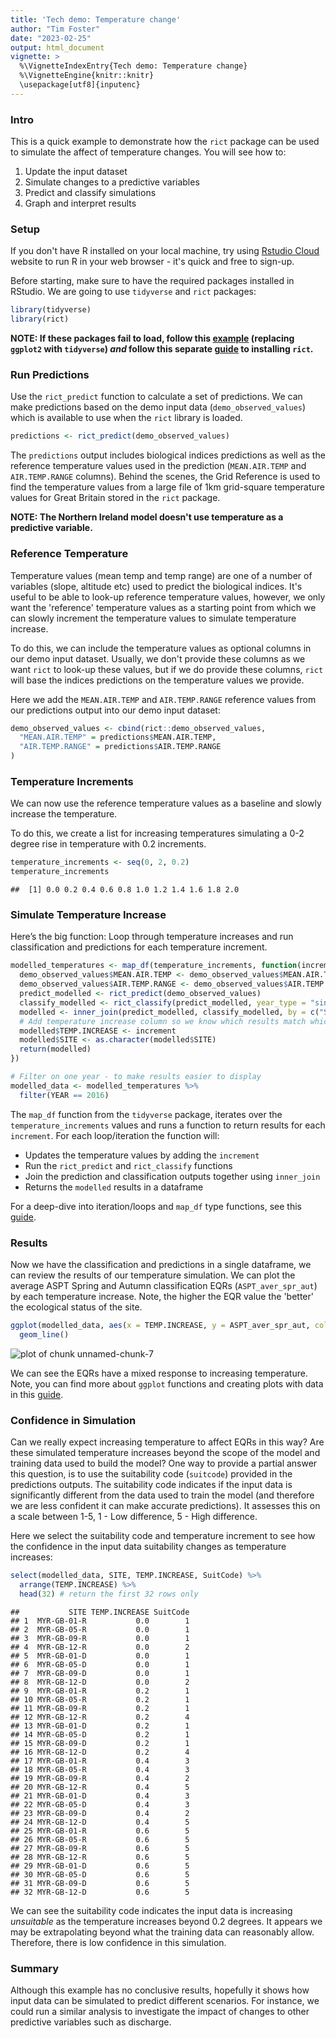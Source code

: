 ```yaml
---
title: 'Tech demo: Temperature change'
author: "Tim Foster"
date: "2023-02-25"
output: html_document
vignette: >
  %\VignetteIndexEntry{Tech demo: Temperature change}
  %\VignetteEngine{knitr::knitr}
  \usepackage[utf8]{inputenc}
---
```




### Intro

This is a quick example to demonstrate how the `rict` package can be used to simulate the affect of temperature changes. You will see how to:

1. Update the input dataset
2. Simulate changes to a predictive variables
3. Predict and classify simulations
4. Graph and interpret results

### Setup

If you don't have R installed on your local machine, try using [Rstudio Cloud](https://rstudio.cloud/) website to run R in your web browser - it's quick and free to sign-up.

Before starting, make sure to have the required packages installed in RStudio. We are going to use `tidyverse` and `rict` packages:


```r
library(tidyverse)
library(rict)
```

**NOTE: If these packages fail to load, follow this [example](https://moderndive.netlify.app/1-3-packages.html) (replacing `ggplot2` with `tidyverse`) *and* follow this separate [guide](https://github.com/aquaMetrics/rict#install) to installing `rict`.**

### Run Predictions

Use the `rict_predict` function to calculate a set of predictions. We can make predictions based on the demo input data (`demo_observed_values`) which is available to use when the `rict` library is loaded. 


```r
predictions <- rict_predict(demo_observed_values)
```

The `predictions` output includes biological indices predictions as well as the reference temperature values used in the prediction (`MEAN.AIR.TEMP` and `AIR.TEMP.RANGE` columns). Behind the scenes, the Grid Reference is used to find the temperature values from a large file of 1km grid-square temperature values for Great Britain stored in the `rict` package. 

**NOTE: The Northern Ireland model doesn't use temperature as a predictive variable.**

### Reference Temperature

Temperature values (mean temp and temp range) are one of a number of variables (slope, altitude etc) used to predict the biological indices. It's useful to be able to look-up reference temperature values, however, we only want the 'reference' temperature values as a starting point from which we can slowly increment the temperature values to simulate temperature increase. 
  
To do this, we can include the temperature values as optional columns in our demo input dataset. Usually, we don't provide these columns as we want `rict` to look-up these values, but if we do provide these columns, `rict` will base the indices predictions on the temperature values we provide.

Here we add the `MEAN.AIR.TEMP` and `AIR.TEMP.RANGE` reference values from our predictions output into our demo input dataset:


```r
demo_observed_values <- cbind(rict::demo_observed_values,
  "MEAN.AIR.TEMP" = predictions$MEAN.AIR.TEMP,
  "AIR.TEMP.RANGE" = predictions$AIR.TEMP.RANGE
)
```

### Temperature Increments

We can now use the reference temperature values as a baseline and slowly increase the temperature.

To do this, we create a list for increasing temperatures simulating a 0-2 degree rise in temperature with 0.2 increments. 

```r
temperature_increments <- seq(0, 2, 0.2)
temperature_increments
```

```
##  [1] 0.0 0.2 0.4 0.6 0.8 1.0 1.2 1.4 1.6 1.8 2.0
```
### Simulate Temperature Increase

Here’s the big function: Loop through temperature increases and run classification and predictions for each temperature increment.




```r
modelled_temperatures <- map_df(temperature_increments, function(increment) {
  demo_observed_values$MEAN.AIR.TEMP <- demo_observed_values$MEAN.AIR.TEMP + increment
  demo_observed_values$AIR.TEMP.RANGE <- demo_observed_values$AIR.TEMP.RANGE + increment
  predict_modelled <- rict_predict(demo_observed_values)
  classify_modelled <- rict_classify(predict_modelled, year_type = "single")
  modelled <- inner_join(predict_modelled, classify_modelled, by = c("SITE", "YEAR", "WATERBODY"))
  # Add temperature increase column so we know which results match which temperature increment
  modelled$TEMP.INCREASE <- increment
  modelled$SITE <- as.character(modelled$SITE)
  return(modelled)
})

# Filter on one year - to make results easier to display
modelled_data <- modelled_temperatures %>%
  filter(YEAR == 2016)
```

The `map_df` function from the `tidyverse` package, iterates over the `temperature_increments` values and runs a function to return results for each `increment`. For each loop/iteration the function will:
  
* Updates the temperature values by adding the `increment`
* Run the `rict_predict` and `rict_classify` functions
* Join the prediction and classification outputs together using `inner_join`
* Returns the `modelled` results in a dataframe
  
For a deep-dive into iteration/loops and `map_df` type functions, see this [guide](https://r4ds.had.co.nz/iteration.html). 

### Results

Now we have the classification and predictions in a single dataframe, we can review the results of our temperature simulation. We can plot the average ASPT Spring and Autumn classification EQRs (`ASPT_aver_spr_aut`) by each temperature increase. Note, the higher the EQR value the 'better' the ecological status of the site. 


```r
ggplot(modelled_data, aes(x = TEMP.INCREASE, y = ASPT_aver_spr_aut, color = SITE)) +
  geom_line()
```

![plot of chunk unnamed-chunk-7](figure/unnamed-chunk-7-1.png)

We can see the EQRs have a mixed response to increasing temperature. Note, you can find more about `ggplot` functions and creating plots with data in this [guide](https://ggplot2.tidyverse.org/). 

### Confidence in Simulation

Can we really expect increasing temperature to affect EQRs in this way? Are these simulated temperature increases beyond the scope of the model and training data used to build the model? One way to provide a partial answer this question, is to use the suitability code (`suitcode`) provided in the predictions outputs. The suitability code indicates if the input data is significantly different from the data used to train the model (and therefore we are less confident it can make accurate predictions). It assesses this on a scale between 1-5, 1 - Low difference, 5 - High difference. 

Here we select the suitability code and temperature increment to see how the confidence in the input data suitability changes as temperature increases:


```r
select(modelled_data, SITE, TEMP.INCREASE, SuitCode) %>%
  arrange(TEMP.INCREASE) %>%
  head(32) # return the first 32 rows only
```

```
##           SITE TEMP.INCREASE SuitCode
## 1  MYR-GB-01-R           0.0        1
## 2  MYR-GB-05-R           0.0        1
## 3  MYR-GB-09-R           0.0        1
## 4  MYR-GB-12-R           0.0        2
## 5  MYR-GB-01-D           0.0        1
## 6  MYR-GB-05-D           0.0        1
## 7  MYR-GB-09-D           0.0        1
## 8  MYR-GB-12-D           0.0        2
## 9  MYR-GB-01-R           0.2        1
## 10 MYR-GB-05-R           0.2        1
## 11 MYR-GB-09-R           0.2        1
## 12 MYR-GB-12-R           0.2        4
## 13 MYR-GB-01-D           0.2        1
## 14 MYR-GB-05-D           0.2        1
## 15 MYR-GB-09-D           0.2        1
## 16 MYR-GB-12-D           0.2        4
## 17 MYR-GB-01-R           0.4        3
## 18 MYR-GB-05-R           0.4        3
## 19 MYR-GB-09-R           0.4        2
## 20 MYR-GB-12-R           0.4        5
## 21 MYR-GB-01-D           0.4        3
## 22 MYR-GB-05-D           0.4        3
## 23 MYR-GB-09-D           0.4        2
## 24 MYR-GB-12-D           0.4        5
## 25 MYR-GB-01-R           0.6        5
## 26 MYR-GB-05-R           0.6        5
## 27 MYR-GB-09-R           0.6        5
## 28 MYR-GB-12-R           0.6        5
## 29 MYR-GB-01-D           0.6        5
## 30 MYR-GB-05-D           0.6        5
## 31 MYR-GB-09-D           0.6        5
## 32 MYR-GB-12-D           0.6        5
```

We can see the suitability code indicates the input data is increasing *unsuitable* as the temperature increases beyond 0.2 degrees. It appears we may be extrapolating beyond what the training data can reasonably allow. Therefore, there is low confidence in this simulation. 

### Summary

Although this example has no conclusive results, hopefully it shows how input data can be simulated to predict different scenarios. For instance, we could run a similar analysis to investigate the impact of changes to other predictive variables such as discharge. 

 
 
 
 
 
 
 
